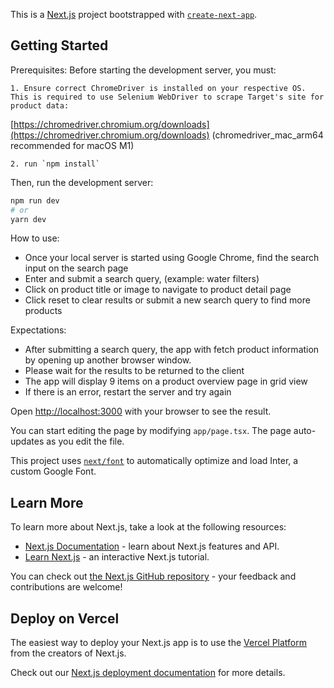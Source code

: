This is a [Next.js](https://nextjs.org/) project bootstrapped with [`create-next-app`](https://github.com/vercel/next.js/tree/canary/packages/create-next-app).

## Getting Started

Prerequisites:
Before starting the development server, you must:

```
1. Ensure correct ChromeDriver is installed on your respective OS.
This is required to use Selenium WebDriver to scrape Target's site for product data:
```
[https://chromedriver.chromium.org/downloads](https://chromedriver.chromium.org/downloads)
(chromedriver_mac_arm64 recommended for macOS M1)

```
2. run `npm install`
```

Then, run the development server:

```bash
npm run dev
# or
yarn dev
```

How to use:
- Once your local server is started using Google Chrome, find the search input on the search page
- Enter and submit a search query, (example: water filters)
- Click on product title or image to navigate to product detail page
- Click reset to clear results or submit a new search query to find more products

Expectations:
- After submitting a search query, the app with fetch product information by opening up another browser window.
- Please wait for the results to be returned to the client
- The app will display 9 items on a product overview page in grid view
- If there is an error, restart the server and try again



Open [http://localhost:3000](http://localhost:3000) with your browser to see the result.

You can start editing the page by modifying `app/page.tsx`. The page auto-updates as you edit the file.

This project uses [`next/font`](https://nextjs.org/docs/basic-features/font-optimization) to automatically optimize and load Inter, a custom Google Font.

## Learn More

To learn more about Next.js, take a look at the following resources:

- [Next.js Documentation](https://nextjs.org/docs) - learn about Next.js features and API.
- [Learn Next.js](https://nextjs.org/learn) - an interactive Next.js tutorial.

You can check out [the Next.js GitHub repository](https://github.com/vercel/next.js/) - your feedback and contributions are welcome!

## Deploy on Vercel

The easiest way to deploy your Next.js app is to use the [Vercel Platform](https://vercel.com/new?utm_medium=default-template&filter=next.js&utm_source=create-next-app&utm_campaign=create-next-app-readme) from the creators of Next.js.

Check out our [Next.js deployment documentation](https://nextjs.org/docs/deployment) for more details.
